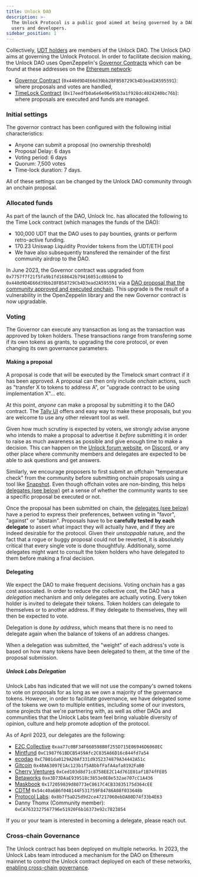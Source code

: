 ```yaml
---
title: Unlock DAO
description: >-
  The Unlock Protocol is a public good aimed at being governed by a DAO of its
  users and developers.
sidebar_position: 1
---
```


Collectively, [UDT holders](../unlock-dao-tokens.mdx) are members of the Unlock DAO. The Unlock DAO aims at governing the Unlock Protocol. In order to facilitate decision making, the Unlock DAO uses OpenZeppelin's [Governor Contracts](https://blog.openzeppelin.com/governor-smart-contract/) which can be found at these addresses on the [Ethereum network](https://ethereum.org/en/):

- [Governor Contract](https://etherscan.io/address/0x440d9D4E66d39bb28FB58729Cb4D3ead2A595591) \(`0x440d9D4E66d39bb28FB58729Cb4D3ead2A595591`\): where proposals and votes are handled,
- [TimeLock Contract](https://etherscan.io/address/0x17eedfb0a6e6e06e95b3a1f928dc4024240bc76b) \(`0x17eedfb0a6e6e06e95b3a1f928dc4024240bc76b`\): where proposals are executed and funds are managed.

### Initial settings

The governor contract has been configured with the following initial characteristics:

- Anyone can submit a proposal \(no ownership threshold\)
- Proposal Delay: 6 days
- Voting period: 6 days
- Quorum: 7,500 votes
- Time-lock duration: 7 days.

All of these settings can be changed by the Unlock DAO community through an onchain proposal.

### Allocated funds

As part of the launch of the DAO, Unlock Inc. has allocated the following to the Time Lock contract \(which manages the funds of the DAO\):

- 100,000 UDT that the DAO uses to pay bounties, grants or perform retro-active funding.
- 170.23 Uniswap Liquidity Provider tokens from the UDT/ETH pool
- We have also subsequently transfered the remainder of the first community airdrop to the DAO.

In June 2023, the Governor contract was upgraded from `0x7757f7f21f5fa9b1fd168642b79416051cd0bb94` to `0x440d9D4E66d39bb28FB58729Cb4D3ead2A595591` via a [DAO proposal that the community approved and executed onchain](https://www.tally.xyz/gov/unlock-old/proposal/36208249270120864100503453462134662510103434369621143761091232235939585571890). This upgrade is the result of a vulnerability in the OpenZeppelin library and the new Governor contract is now upgradable.

### Voting

The Governor can execute any transaction as long as the transaction was approved by token holders. These transactions range from transfering some if its own tokens as grants, to upgrading the core protocol, or even changing its own governance parameters.

#### Making a proposal

A proposal is code that will be executed by the Timelock smart contract if it has been approved. A proposal can then only include _onchain_ actions, such as "transfer X to tokens to address A", or "upgrade contract to be using implementation X"... etc.

At this point, _anyone_ can make a proposal by submitting it to the DAO contract. The [Tally UI](https://www.tally.xyz/gov/unlock) offers and easy way to make these proposals, but you are welcome to use any other relevant tool as well.

Given how much scrutiny is expected by voters, we strongly advise anyone who intends to make a proposal to advertise it _before_ submitting it in order to raise as much awareness as possible and give enough time to make a decision. This can happen on the [Unlock forum website](https://unlock.community/), on [Discord](https://discord.unlock-protocol.com/), or any other place where community members and delegates are expected to be able to ask questions and get answers.

Similarly, we encourage proposers to first submit an offchain "temperature check" from the community before submitting onchain proposals using a tool like [Snapshot](https://snapshot.org/#/unlock-protocol.eth). Even though offchain votes are non-binding, this helps [delegates (see below)](#delegating) get a sense of whether the community wants to see a specific proposal be executed or not.

Once the proposal has been submitted on chain, the [delegates (see below)](#delegating) have a period to express their preferences, between voting in "favor", "against" or "abstain". Proposals have to be **carefully tested by each delegate** to assert what impact they will actually have, and if they are indeed desirable for the protocol. Given their _unstoppable_ nature, and the fact that a rogue or buggy proposal could not be reverted, it is absolutely critical that every single vote is done thoughtfuly. Additionaly, some delegates might want to consult the token holders who have delegated to them before making a final decision.

#### Delegating

We expect the DAO to make frequent decisions. Voting onchain has a gas cost associated. In order to reduce the collective cost, the DAO has a _delegation_ mechanism and only delegates are actually voting. Every token holder is invited to delegate their tokens. Token holders can delegate to themselves or to another address. If they delegate to themselves, they will then be expected to vote.

Delegation is done _by address_, which means that there is no need to delegate again when the balance of tokens of an address changes.

When a delegation was submitted, the "weight" of each address's vote is based on how many tokens have been delegated to them, at the time of the proposal submission.

##### Unlock Labs Delegation

Unlock Labs has indicated that we will not use the company's owned tokens to vote on proposals for as long as we own a majority of the governance tokens. However, in order to facilitate governance, we have delegated some of the tokens we own to multiple entities, including some of our investors, some projects that we're partnering with, as well as other DAOs and communities that the Unlock Labs team feel bring valuable diversity of opinion, culture and help promote adoption of the protocol.

As of April 2023, our delegates are the following:

- [E2C Collective](<https://www.colorado.edu/lab/medlab/2022/02/16/introducing-exit-community-collective#:~:text=The%20Exit%20to%20Community%20Collective%20(E2CC)%20is%20working%20to%20further,control%20by%20their%20closest%20stakeholders>) `0xaa77c0BF34F660598B0f255D715E06946D6068EC`
- [Mintfund](https://themint.fund/) `0xC1987f61BDCB5459Afc2C835A66D16c844fd7a54`
- [ecodao](https://eco.mirror.xyz/) `0xC7B01da0129A20Af331d9352374879A34442A51c`
- [Gitcoin](https://www.gitcoin.co/) `0x48A63097E1Ac123b1f5A8bbfFafA4afa8192FaB0`
- [Cherry Ventures](https://www.cherry.vc/) `0xCed103d8d71c8758EE2C14d761E01af1B74fFE05`
- [Betaworks](https://www.betaworks.com/) `0xe3D73DAaE939518c3853e0E8e532ae707cC1A436`
- [Maskbook](https://mask.io/) `0x172059839d80773eC8617C4CB33835175d364cEE`
- [CDTM](https://www.cdtm.de/) `0x54c40a6B6f048144F531759F84786A08f033648b`
- [Protocol Labs](https://protocol.ai/): `0x8b7f5aD25d9d2ce47217060ebDA80D74f33b4E63`
- Danny Thomx (Community member): `0xCA7632327567796e51920F6b16373e92c7823854`

If you or your team is interested in becoming a delegate, please reach out.

### Cross-chain Governance

The Unlock contract has been deployed on multiple networks. In 2023, the Unlock Labs team introduced a mechanism for the DAO on Ethereum mainnet to control the Unlock contract deployed on each of these networks, [enabling cross-chain governance](./cross-chain-governance.mdx).
